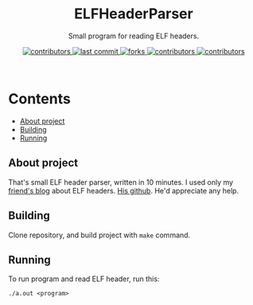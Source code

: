 <div align="center">
    <h1>ELFHeaderParser</h1>
    <p>Small program for reading ELF headers.</p>
    <p>
        <a href="https://github.com/HyperWinX/ELFHeaderParser/graphs/contributors">
            <img src="https://img.shields.io/github/contributors/HyperWinX/ELFHeaderParser" alt="contributors"/>
        </a>
        <a href="https://github.com/HyperWinX/ELFHeaderParser/commits/master">
            <img src="https://img.shields.io/github/last-commit/HyperWinX/ELFHeaderParser" alt="last commit"/>
        </a>
        <a href="https://github.com/HyperWinX/ELFHeaderParser/network/members">
            <img src="https://img.shields.io/github/forks/HyperWinX/ELFHeaderParser" alt="forks"/>
        </a>
        <a href="https://github.com/HyperWinX/ELFHeaderParser/stargazers">
            <img src="https://img.shields.io/github/stars/HyperWinX/ELFHeaderParser" alt="contributors"/>
        </a>
        <a href="https://github.com/HyperWinX/ELFHeaderParser/issues">
            <img src="https://img.shields.io/github/issues/HyperWinX/ELFHeaderParser" alt="contributors"/>
        </a>
    </p>
</div>
<br/>

# Contents
- [About project](#about-project)
- [Building](#building)
- [Running](#running)

## About project
That's small ELF header parser, written in 10 minutes. I used only my [friend's blog](https://deluks2006.github.io/posts/the-elf-format/) about ELF headers. [His github](https://github.com/DeLuks2006). He'd appreciate any help.

## Building
Clone repository, and build project with `make` command.

## Running
To run program and read ELF header, run this:
```
./a.out <program>
```